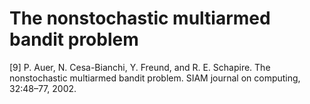 # The nonstochastic multiarmed bandit problem

\[9\] P. Auer, N. Cesa-Bianchi, Y. Freund, and R. E. Schapire. The nonstochastic multiarmed bandit problem. SIAM journal on computing, 32:48–77, 2002.

